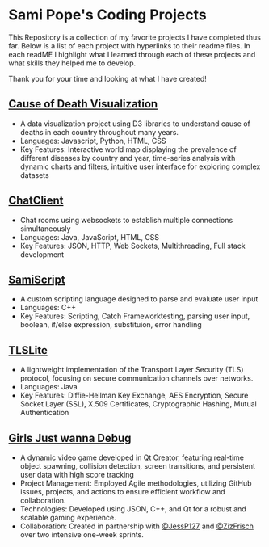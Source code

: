 # Sami Pope's Coding Projects

This Repository is a collection of my favorite projects I have completed thus far. 
Below is a list of each project with hyperlinks to their readme files. In each readME I highlight what I learned through each of these projects and what skills they helped me to develop. 

Thank you for your time and looking at what I have created!

## [Cause of Death Visualization](https://samipope.github.io/SamiP-CodeProjects/)
- A data visualization project using D3 libraries to understand cause of deaths in each country throughout many years.
- Languages: Javascript, Python, HTML, CSS
- Key Features: Interactive world map displaying the prevalence of different diseases by country and year, time-series analysis with dynamic charts and filters, intuitive user interface for exploring complex datasets

## [ChatClient](./ChatClient/ChatClientREADME.md)
- Chat rooms using websockets to establish multiple connections simultaneously
- Languages: Java, JavaScript, HTML, CSS
- Key Features: JSON, HTTP, Web Sockets, Multithreading, Full stack development
  
## [SamiScript](./samiScript/samiScriptREADME.md)
- A custom scripting language designed to parse and evaluate user input
- Languages: C++
- Key Features: Scripting, Catch Frameworktesting, parsing user input, boolean, if/else expression, substituion, error handling

## [TLSLite](./TLSLite/TLSLiteREADME.md)
- A lightweight implementation of the Transport Layer Security (TLS) protocol, focusing on secure communication channels over networks.
- Languages: Java
- Key Features: Diffie-Hellman Key Exchange, AES Encryption, Secure Socket Layer (SSL), X.509 Certificates, Cryptographic Hashing, Mutual Authentication


## [Girls Just wanna Debug](./GJWDREADME.md)
- A dynamic video game developed in Qt Creator, featuring real-time object spawning, collision detection, screen transitions, and persistent user data with high score tracking
- Project Management: Employed Agile methodologies, utilizing GitHub issues, projects, and actions to ensure efficient workflow and collaboration.
- Technologies: Developed using JSON, C++, and Qt for a robust and scalable gaming experience.
- Collaboration: Created in partnership with [@JessP127](https://github.com/JessP127) and [@ZizFrisch](https://github.com/ZizFrisch) over two intensive one-week sprints.
  
